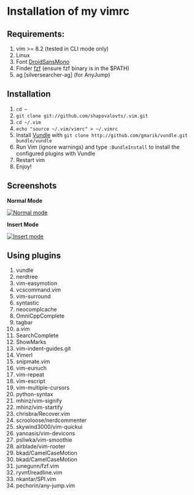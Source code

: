 # Installation of my vimrc

## Requirements:

1. vim >= 8.2 (tested in CLI mode only)
2. Linux
3. Font [DroidSansMono](https://github.com/ryanoasis/nerd-fonts/tree/master/patched-fonts/DroidSansMono)
4. Finder [fzf](https://github.com/junegunn/fzf) (ensure fzf binary is in the $PATH)
5. ag [silversearcher-ag] (for AnyJump)

## Installation

1. `cd ~`
2. `git clone git://github.com/shapovalovts/.vim.git`
3. `cd ~/.vim`
4. `echo "source ~/.vim/vimrc" > ~/.vimrc`
5. Install [Vundle](https://github.com/gmarik/vundle) with `git clone http://github.com/gmarik/vundle.git bundle/vundle`
6. Run Vim (ignore warnings) and type `:BundleInstall` to install the configured plugins with Vundle
7. Restart vim
8. Enjoy!

## Screenshots

**Normal Mode**

[![Normal mode](https://github.com/shapovalovts/.vim/raw/master/screenshots/vim1.png)](https://github.com/shapovalovts/.vim/raw/master/screenshots/vim1.png)

**Insert Mode**

[![Insert mode](https://github.com/shapovalovts/.vim/raw/master/screenshots/vim2.png)](https://github.com/shapovalovts/.vim/raw/master/screenshots/vim2.png)

## Using plugins

1.  vundle
2.  nerdtree
3.  vim-easymotion
4.  vcscommand.vim
5.  vim-surround
6.  syntastic
7.  neocomplcache
8.  OmniCppComplete
9.  tagbar
10. a.vim
11. SearchComplete
12. ShowMarks
13. vim-indent-guides.git
14. Vimerl
15. snipmate.vim
16. vim-eunuch
17. vim-repeat
18. vim-escript
19. vim-multiple-cursors
20. python-syntax
21. mhinz/vim-signify
22. mhinz/vim-startify
23. chrisbra/Recover.vim
24. scrooloose/nerdcommenter
25. skywind3000/vim-quickui
26. yanoasis/vim-devicons
27. psliwka/vim-smoothie
28. airblade/vim-rooter
29. bkad/CamelCaseMotion
30. bkad/CamelCaseMotion
31. junegunn/fzf.vim
32. ryvnf/readline.vim
33. nkantar/SPI.vim
34. pechorin/any-jump.vim
